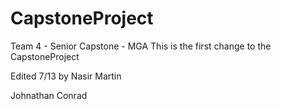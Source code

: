 # CapstoneProject
Team 4 - Senior Capstone - MGA
This is the first change to the CapstoneProject

Edited 7/13 by Nasir Martin

Johnathan Conrad

